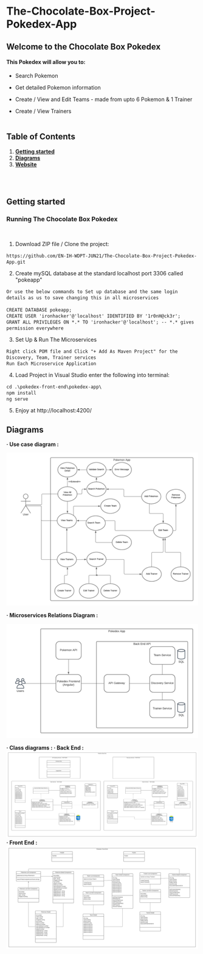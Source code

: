 # The-Chocolate-Box-Project-Pokedex-App

## Welcome to the Chocolate Box Pokedex


#### This Pokedex will allow you to: 

* Search Pokemon

* Get detailed Pokemon information

* Create / View and Edit Teams - made from upto 6 Pokemon & 1 Trainer

* Create / View Trainers 
<br><br>

## Table of Contents

1. [**Getting started**](#Getting-started)
2. [**Diagrams**](#Diagrams)
3. [**Website**](#Website)


<br><br>
## Getting started

### Running The Chocolate Box Pokedex
<br>

1. Download ZIP file / Clone the project: 
```
https://github.com/EN-IH-WDPT-JUN21/The-Chocolate-Box-Project-Pokedex-App.git
```

2. Create mySQL database at the standard localhost port 3306 called "pokeapp" 

```
Or use the below commands to Set up database and the same login details as us to save changing this in all microservices 

CREATE DATABASE pokeapp;
CREATE USER 'ironhacker'@'localhost' IDENTIFIED BY '1r0nH@ck3r';
GRANT ALL PRIVILEGES ON *.* TO 'ironhacker'@'localhost'; -- *.* gives permission everywhere  

```

3. Set Up & Run The Microservices 
```
Right click POM file and Click "+ Add As Maven Project" for the Discovery, Team, Trainer services 
Run Each Microservice Application 
```

4. Load Project in Visual Studio enter the following into terminal: 

  ```
  cd .\pokedex-front-end\pokedex-app\ 
  npm install 
  ng serve 
  ```

5. Enjoy at http://localhost:4200/ 

## Diagrams

<b>· Use case diagram : </b>

<img src="Pokemon-app.png" />

<b>· Microservices Relations Diagram : </b>

<img src="pokemon-microservices.png" />

<b>· Class diagrams : </b>
<b>· Back End : </b>
<img src="pokemon-backend-class-diagram.png" />
<b>· Front End : </b>
<img src="pokemon-front-end-class-diagrams.png"/>
